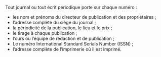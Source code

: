 Tout journal ou tout écrit périodique porte sur chaque numéro :
- les nom et prénoms du directeur de publication et des propriétaires ;
- l’adresse complète du siège du journal ;
- la périodicité de la publication, le lieu et le prix ;
- le tirage à chaque publication ;
- l’ours ou l’équipe de rédaction et de publication ;
- Le numéro International Standard Serials Number (ISSN) ;
- l’adresse complète de l’imprimerie où il est imprimé.